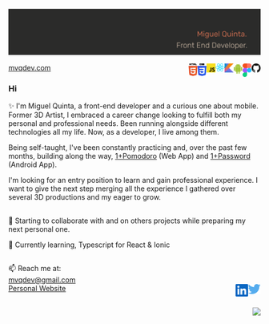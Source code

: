 ![mvqd-banner](./assets/mvqdev-banner.png)

[mvqdev.com](https://www.mvqdev.com/)
<img width="18" align='right' src="./assets/logos_github-icon.svg">
<img width="18" align='right' src="./assets/logos_figma.svg">
<img width="18" align='right' src="./assets/logos_android-icon.svg">
<img width="18" align='right' src="./assets/logos_kotlin.svg">
<img width="18" align='right' src="./assets/logos_react.svg">
<img width="18" align='right' src="./assets/logos_javascript.svg">
<img width="18" align='right' src="./assets/logos_css-3.svg">
<img width="18" align='right' src="./assets/logos_html-5.svg">

### Hi
✨ I'm Miguel Quinta, a front-end developer and a curious one about mobile.
Former 3D Artist, I embraced a career change looking to fulfill both my personal and professional needs. Been running alongside different technologies all my life. Now, as a developer, I live among them.

Being self-taught, I've been constantly practicing and, over the past few months, building along the way, [1+Pomodoro](https://onemorepomodoro.netlify.app/) (Web App) and [1+Password](https://play.google.com/store/apps/details?id=com.mvqdev.onemorepassword) (Android App).

I'm looking for an entry position to learn and gain professional experience. I want to give the next step merging all the experience I gathered over several 3D productions and my eager to grow.

##

🔭 Starting to collaborate with and on others projects while preparing my next personal one. 

🌱 Currently learning, Typescript for React & Ionic

##

📫 Reach me at:<br>
mvqdev@gmail.com<br>
[Personal Website](https://www.mvqdev.com/)
<a href="https://twitter.com/mvqdev1"><img width="25" align='right' src="./assets/logos_twitter.svg"></a>
<a href="hhttps://www.linkedin.com/in/miguel-vinga-da-quinta-73489620/"><img width="25" align='right' src="./assets/logos_linkedin-icon.svg"></a>

##

<a href="https://github.com/mvquinta/mvquinta">
  <img align="right" src="https://github-readme-stats.vercel.app/api?username=mvquinta&hide=stars&show_icons=true&bg_color=2B2B2A&text_color=D1BDA9&title_color=B8654B&icon_color=8C543C&hide_border=true" />
</a>
